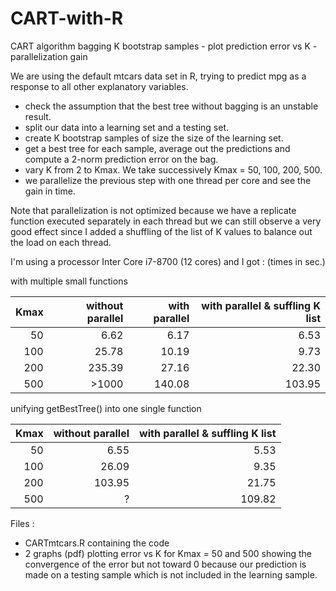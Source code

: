 # CART-with-R
CART algorithm bagging K bootstrap samples - plot prediction error vs K -  parallelization gain

We are using the default mtcars data set in R, trying to predict mpg as a response to all other explanatory variables.
- check the assumption that the best tree without bagging is an unstable result.
- split our data into a learning set and a testing set.
- create K bootstrap samples of size the size of the learning set.
- get a best tree for each sample, average out the predictions and compute a 2-norm prediction error on the bag.
- vary K from 2 to Kmax. We take successively Kmax = 50, 100, 200, 500.
- we parallelize the previous step with one thread per core and see the gain in time.

Note that parallelization is not optimized because we have a replicate function executed separately in each thread but we can still observe a very good effect since I added a shuffling of the list of K values to balance out the load on each thread.

I'm using a processor Inter Core i7-8700 (12 cores) and I got : (times in sec.)

with multiple small functions

| Kmax | without parallel | with parallel | with parallel & suffling K list |
|-----:|-----------------:|--------------:|--------------------------------:|
|50|6.62|6.17|6.53|
|100|25.78|10.19|9.73|
|200|235.39|27.16|22.30|
|500|>1000|140.08|103.95|

unifying getBestTree() into one single function

| Kmax | without parallel | with parallel & suffling K list |
|-----:|-----------------:|--------------------------------:|
|50|6.55|5.53|
|100|26.09|9.35|
|200|103.95|21.75|
|500|?|109.82|

Files :
- CARTmtcars.R containing the code
- 2 graphs (pdf) plotting error vs K for Kmax = 50 and 500 showing the convergence of the error but not toward 0 because our prediction is made on a testing sample which is not included in the learning sample. 
